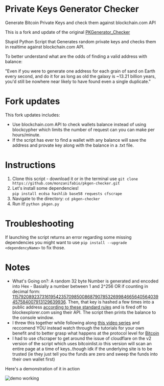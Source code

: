 # Private Keys Generator Checker
Generate Bitcoin Private Keys and check them against blockchain.com API

This is a fork and update of the original [PKGenerator_Checker](https://github.com/Frankenmint/PKGenerator_Checker)

Stupid Python Script that Generates random private keys and checks them in realtime against blockchain.com API.

To better understand what are the odds of finding a valid address with balance:

"Even if you were to generate one address for each grain of sand on Earth every second, and do it for as long as old the galaxy is ~13.21 billion years, you'd still be nowhere near likely to have found even a single duplicate."

# Fork updates
This fork updates includes:
- Use blockchain.com API to check wallets balance instead of using blockcypher which limits the number of request can you can make per hours/minute.
- If the script has ever to find a wallet with any balance will save the address and provate key along with the balance in a .txt file.

# Instructions

1. Clone this script - download it or in the terminal use `git clone https://github.com/monzanifabio/pkgen-checker.git`
1. Let's install some dependencies!  
`pip install ecdsa hashlib base58 requests cfscrape`
1. Navigate to the directory: `cd pkgen-checker`
1. Run it! `python pkgen.py`

# Troubleshooting

If launching the script returns an error regarding some missing dependencies you might want to use `pip install --upgrade <dependencyName>` to fix those.

# Notes


* What's Going on?:  A random 32 byte Number is generated and encoded into Hex - Basially a number between 1 and 2^256 OR if counting in decimal form: [115792089237316195423570985008687907853269984665640564039457584007913129639936](http://www.calculatorsoup.com/calculators/algebra/exponent.php).  Then, that key is hashed a few times into a public address [according to these standard rules](https://en.bitcoin.it/w/images/en/9/9b/PubKeyToAddr.png) and is fired off to blockexplorer.com using their API. The script then prints the balance to the console window.
* I threw this together while following along [this video series](https://www.youtube.com/playlist?list=PLH4m2oS2ratfeNpZAoVwPlQqEr3HgNu7S) and reccomend YOU instead watch through the tutorials for your own benefit and to better grasp what happens at the protocol level for [Bitcoin](https://bitcoin.org)
* I had to use cfscraper to get around the issue of cloudflare on the v2 version of the script which uses bitcoinlist.io this version will scan an entire page at a time of keys..though idk if the underlying site is to be trusted (ie they just tell you the funds are zero and sweep the funds into their own wallet first)

Here's a demonstration of it in action

![demo working](http://g.recordit.co/z6QqeZyEM1.gif "We're Generating Private Keys and Checking Them on the Fly!")

